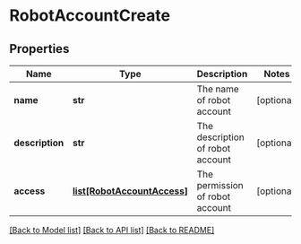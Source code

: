 # RobotAccountCreate

## Properties
Name | Type | Description | Notes
------------ | ------------- | ------------- | -------------
**name** | **str** | The name of robot account | [optional] 
**description** | **str** | The description of robot account | [optional] 
**access** | [**list[RobotAccountAccess]**](RobotAccountAccess.md) | The permission of robot account | [optional] 

[[Back to Model list]](../README.md#documentation-for-models) [[Back to API list]](../README.md#documentation-for-api-endpoints) [[Back to README]](../README.md)


